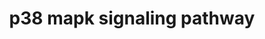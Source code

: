 ---
annotations:
- id: PW:0000198
  parent: signaling pathway
  type: Pathway Ontology
  value: p38 MAPK signaling pathway
authors:
- MaintBot
- Khanspers
- AlexanderPico
- Ddigles
- Mkutmon
- Eweitz
description: p38 MAPKs are members of the MAPK family that are activated by a variety
  of environmental stresses and inflammatory cytokines. Stress signals are delivered
  to this cascade by members of small GTPases of the Rho family (Rac, Rho, Cdc42).
  As with other MAPK cascades, the membrane-proximal component is a MAPKKK, typically
  a MEKK or a mixed lineage kinase (MLK). The MAPKKK phosphorylates and activated
  MKK3/5, the p38 MAPK kinase. MKK3/6 can also be activated directly by ASK1, which
  is stimulated by apoptotic stimuli. P38 MAK is involved in regulation of Hsp27 and
  MAPKAP-2 and several transcription factors including ATF2, STAT1, THE Max/Myc complex,
  MEF-2, ELK-1 and indirectly CREB via activation of MSK1.
last-edited: 2021-05-14
organisms:
- Danio rerio
redirect_from:
- /index.php/Pathway:WP1363
- /instance/WP1363
revision: null
schema-jsonld:
- '@context': https://schema.org/
  '@id': https://wikipathways.github.io/pathways/WP1363.html
  '@type': Dataset
  creator:
    '@type': Organization
    name: WikiPathways
  description: p38 MAPKs are members of the MAPK family that are activated by a variety
    of environmental stresses and inflammatory cytokines. Stress signals are delivered
    to this cascade by members of small GTPases of the Rho family (Rac, Rho, Cdc42).
    As with other MAPK cascades, the membrane-proximal component is a MAPKKK, typically
    a MEKK or a mixed lineage kinase (MLK). The MAPKKK phosphorylates and activated
    MKK3/5, the p38 MAPK kinase. MKK3/6 can also be activated directly by ASK1, which
    is stimulated by apoptotic stimuli. P38 MAK is involved in regulation of Hsp27
    and MAPKAP-2 and several transcription factors including ATF2, STAT1, THE Max/Myc
    complex, MEF-2, ELK-1 and indirectly CREB via activation of MSK1.
  keywords:
  - Apoptosis
  - HMGN1
  - RASGRF1
  - atf2
  - cdc42l2
  - creb1b
  - daxx
  - ddit3
  - elk1
  - grb2a
  - hrasa
  - hspb1
  - map2k4a
  - map2k6
  - map3k1
  - map3k5
  - map3k7
  - map3k9
  - mapk14a
  - mapkapk2a
  - mapkapk5
  - max
  - mef2d
  - mknk1
  - myca
  - pla2g4aa
  - rac1b
  - ripk1l
  - rps6ka5
  - shc1
  - stat1a
  - tgfb2
  - tgfbr1a
  - tradd
  - unm_sa808
  license: CC0
  name: p38 mapk signaling pathway
seo: CreativeWork
title: p38 mapk signaling pathway
wpid: WP1363
---